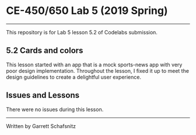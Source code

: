 # CE-450/650 Lab 5 (2019 Spring)
---
This repository is for Lab 5 lesson 5.2 of Codelabs submission.
 
## 5.2 Cards and colors

This lesson started with an app that is a mock sports-news app with very poor design implementation. Throughout the lesson, I fixed it up to meet the design guidelines to create a delightful user experience. 


## Issues and Lessons
 
There were no issues during this lesson. 

---
Written by Garrett Schafsnitz
